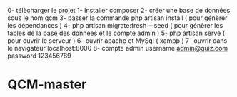 0- télècharger le projet
1- Installer composer
2- créer une base de données sous le nom qcm
3- passer la commande php artisan install ( pour génèrer les dépendances )
4- php artisan migrate:fresh --seed ( pour génèrer les tables de la base des données et le compte admin )
5- php artisan serve ( pour ouvrir le serveur )
6- ouvrir apache et MySql ( xampp )
7- ouvrir dans le navigateur localhost:8000
8- compte admin username admin@quiz.com password 123456789
# QCM-master
